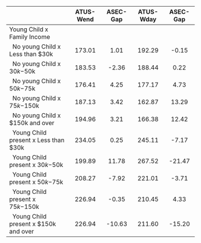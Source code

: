 
|                      |    ATUS-Wend |     ASEC-Gap |    ATUS-Wday |     ASEC-Gap |
| -------------------- | :----------: | :----------: | :----------: | :----------: |
| Young Child x Family Income |              |              |              |              |
| &nbsp;&nbsp;No young Child x Less than $30k |       173.01 |         1.01 |       192.29 |        -0.15 |
| &nbsp;&nbsp;No young Child x $30k-$50k |       183.53 |        -2.36 |       188.44 |         0.22 |
| &nbsp;&nbsp;No young Child x $50k-$75k |       176.41 |         4.25 |       177.17 |         4.73 |
| &nbsp;&nbsp;No young Child x $75k-$150k |       187.13 |         3.42 |       162.87 |        13.29 |
| &nbsp;&nbsp;No young Child x $150k and over |       194.96 |         3.21 |       166.38 |        12.42 |
| &nbsp;&nbsp;Young Child present x Less than $30k |       234.05 |         0.25 |       245.11 |        -7.17 |
| &nbsp;&nbsp;Young Child present x $30k-$50k |       199.89 |        11.78 |       267.52 |       -21.47 |
| &nbsp;&nbsp;Young Child present x $50k-$75k |       208.27 |        -7.92 |       221.01 |        -3.71 |
| &nbsp;&nbsp;Young Child present x $75k-$150k |       226.94 |        -0.35 |       210.45 |         4.33 |
| &nbsp;&nbsp;Young Child present x $150k and over |       226.94 |       -10.63 |       211.60 |       -15.20 |


